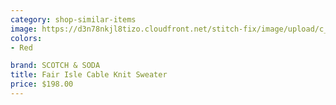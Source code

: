 ```yaml
---
category: shop-similar-items
image: https://d3n78nkjl8tizo.cloudfront.net/stitch-fix/image/upload/c_scale,h_500/e_trim:9/f_auto,q_auto/e_replace_color:f2f3f4:300:ffffff/v1673314662/w4tbdiy3okl34mz55bqn.jpg
colors: 
- Red

brand: SCOTCH & SODA
title: Fair Isle Cable Knit Sweater
price: $198.00
---
```


